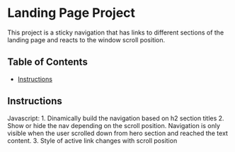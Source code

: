 # Landing Page Project
This project is a sticky navigation that has links to different sections of the landing page and reacts to the window scroll position.

## Table of Contents

* [Instructions](#instructions)

## Instructions

Javascript:
    1. Dinamically build the navigation based on h2 section titles
    2. Show or hide the nav depending on the scroll position. Navigation is only visible when the user scrolled down from hero section and reached the text content.
    3. Style of active link changes with scroll position